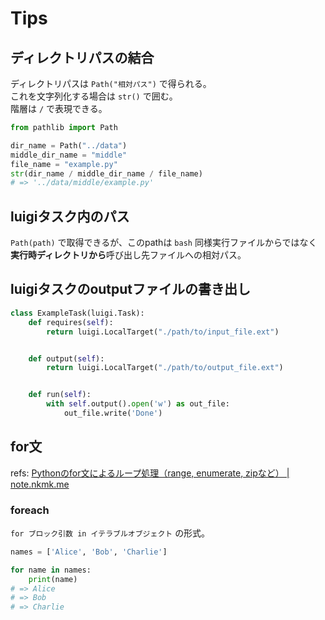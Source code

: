 # Tips

## ディレクトリパスの結合

ディレクトリパスは `Path("相対パス")` で得られる。  
これを文字列化する場合は `str()` で囲む。  
階層は `/` で表現できる。

```python
from pathlib import Path

dir_name = Path("../data")
middle_dir_name = "middle"
file_name = "example.py"
str(dir_name / middle_dir_name / file_name)
# => '../data/middle/example.py'
```

## luigiタスク内のパス

`Path(path)` で取得できるが、このpathは `bash` 同様実行ファイルからではなく**実行時ディレクトリから**呼び出し先ファイルへの相対パス。

## luigiタスクのoutputファイルの書き出し

```python
class ExampleTask(luigi.Task):
    def requires(self):
        return luigi.LocalTarget("./path/to/input_file.ext")


    def output(self):
        return luigi.LocalTarget("./path/to/output_file.ext")


    def run(self):
        with self.output().open('w') as out_file:
            out_file.write('Done')
```

## for文

refs: [Pythonのfor文によるループ処理（range, enumerate, zipなど） | note.nkmk.me](https://note.nkmk.me/python-for-usage/)

### foreach

`for ブロック引数 in イテラブルオブジェクト` の形式。

```python
names = ['Alice', 'Bob', 'Charlie']

for name in names:
    print(name)
# => Alice
# => Bob
# => Charlie
```
